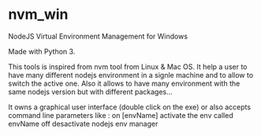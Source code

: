 # nvm_win
NodeJS Virtual Environment Management for Windows

Made with Python 3.

This tools is inspired from nvm tool from Linux & Mac OS.
It help a user to have many different nodejs environment in a signle machine and to allow to switch the active one.
Also it allows to have many environment with the same nodejs version but with different packages...

It owns a graphical user interface (double click on the exe) or also accepts command line parameters like :
on [envName]                 activate the env called envName 
off                          desactivate nodejs env manager 

